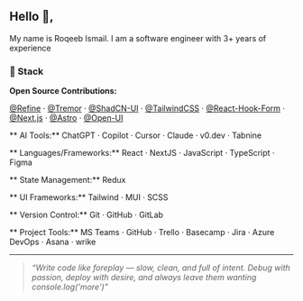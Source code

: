 ## Hello 👋,

My name is Roqeeb Ismail. I am a software engineer with 3+ years of experience

### 🧩 Stack 

**Open Source Contributions:**  

[@Refine](https://github.com/refinedev/refine)   ·  [@Tremor](https://github.com/tremorlabs/tremor)   ·  [@ShadCN-UI](https://github.com/shadcn-ui/ui)   ·  [@TailwindCSS](https://github.com/tailwindlabs/tailwindcss)  ·  [@React-Hook-Form](https://github.com/react-hook-form/react-hook-form) · [@Next.js](https://github.com/vercel/next.js)   ·  [@Astro](https://github.com/withastro/astro)  ·  [@Open-UI](https://github.com/WICG/open-ui)  


** AI Tools:** ChatGPT  ·  Copilot  ·  Cursor  ·  Claude  ·  v0.dev  ·  Tabnine   

** Languages/Frameworks:**  React   ·  NextJS  ·  JavaScript  ·  TypeScript  ·  Figma

** State Management:**  Redux

** UI Frameworks:**  Tailwind  ·  MUI  ·  SCSS  

** Version Control:**  Git  ·  GitHub  ·  GitLab   

** Project Tools:**  MS Teams  ·  GitHub  ·  Trello  ·  Basecamp  ·  Jira  ·  Azure DevOps  ·  Asana  ·  wrike  

<!--
**💼 Languages Previously Used:** Angular ✅ | Java ✅ | C# && .Net ✅
-->
---

> *“Write code like foreplay — slow, clean, and full of intent. Debug with passion, deploy with desire, and always leave them wanting console.log('more')”*

